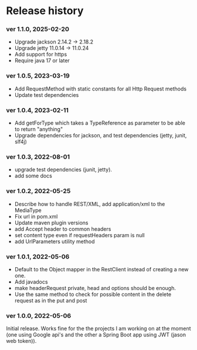 # Release history

### ver 1.1.0, 2025-02-20
- Upgrade jackson 2.14.2 -> 2.18.2
- Upgrade jetty 11.0.14 -> 11.0.24
- Add support for https
- Require java 17 or later

### ver 1.0.5, 2023-03-19
- Add RequestMethod with static constants for all Http Request methods
- Update test dependencies

### ver 1.0.4, 2023-02-11
- Add getForType which takes a TypeReference as parameter to be able to return "anything"
- Upgrade dependencies for jackson, and test dependencies (jetty, junit, slf4j) 

### ver 1.0.3, 2022-08-01
- upgrade test dependencies (junit, jetty). 
- add some docs

### ver 1.0.2, 2022-05-25
- Describe how to handle REST/XML, add application/xml to the MediaType
- Fix url in pom.xml
- Update maven plugin versions
- add Accept header to common headers
- set content type even if requestHeaders param is null
- add UrlParameters utility method

### ver 1.0.1, 2022-05-06
- Default to the Object mapper in the RestClient instead of creating a new one.
- Add javadocs
- make headerRequest private, head and options should be enough.
- Use the same method to check for possible content in the delete request as in the put and post

### ver 1.0.0, 2022-05-06
Initial release. Works fine for the the projects I am working on at the moment (one using Google api's
and the other a Spring Boot app using JWT (jason web token)).